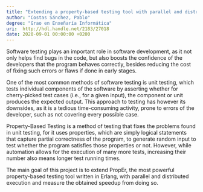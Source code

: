 ```yaml
---
title: "Extending a property-based testing tool with parallel and distributed execution"
author: "Costas Sánchez, Pablo"
degree: "Grao en Enxeñaría Informática"
uri:  http://hdl.handle.net/2183/27018
date: 2020-09-01 00:00:00 +0200
---
```

Software testing plays an important role in software development, as it not only helps find bugs in the code, but also boosts the confidence of the developers that the program behaves correctly, besides reducing the cost of fixing such errors or flaws if done in early stages.

One of the most common methods of software testing is unit testing, which tests individual components of the software by asserting whether for cherry-picked test cases (i.e., for a given input), the component or unit produces the expected output. This approach to testing has however its downsides, as it is a tedious time-consuming activity, prone to errors of the developer, such as not covering every possible case.

Property-Based Testing is a method of testing that fixes the problems found in unit testing, for it uses properties, which are simply logical statements that capture partial correctness of the program, to generate random input to test whether the program satisfies those properties or not. However, while automation allows for the execution of many more tests, increasing their number also means longer test running times.

The main goal of this project is to extend PropEr, the most powerful property-based testing tool written in Erlang, with parallel and distributed execution and measure the obtained speedup from doing so.
